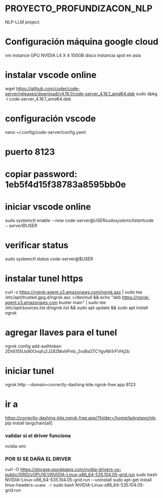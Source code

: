 # PROYECTO_PROFUNDIZACON_NLP
NLP-LLM project.

# Configuración máquina google cloud

vm instance
    GPU NVIDIA L4 X 4
    100GB disco
    instancia spot en asia

# instalar vscode online
wget https://github.com/coder/code-server/releases/download/v4.16.1/code-server_4.16.1_amd64.deb
sudo dpkg -i code-server_4.16.1_amd64.deb 


# configuración vscode
nano ~/.config/code-server/config.yaml
# puerto 8123
# copiar password: 1eb5f4d15f38783a8595bb0e

# iniciar vscode online
sudo systemctl enable --now code-server@$USER
sudo systemctl start code-server@$USER
# verificar status
sudo systemctl status code-server@$USER



# instalar tunel https
curl -s https://ngrok-agent.s3.amazonaws.com/ngrok.asc | sudo tee /etc/apt/trusted.gpg.d/ngrok.asc >/dev/null && echo "deb https://ngrok-agent.s3.amazonaws.com buster main" | sudo tee /etc/apt/sources.list.d/ngrok.list && sudo apt update && sudo apt install ngrok

# agregar llaves para el tunel
ngrok config add-authtoken 2DhEI55Us80Ovqfu2J28ZMxhPmb_2roBsGTCYgvNh1rFVHj2b

# iniciar tunel
ngrok http --domain=correctly-dashing-kite.ngrok-free.app 8123

# ir a
https://correctly-dashing-kite.ngrok-free.app/?folder=/home/ladyotavo/nlp
pip install langchain[all]



### validar si el driver funciona
nvidia-smi

### POR SI SE DAÑA EL DRIVER
curl -O https://storage.googleapis.com/nvidia-drivers-us-public/GRID/vGPU16.1/NVIDIA-Linux-x86_64-535.104.05-grid.run
sudo bash NVIDIA-Linux-x86_64-535.104.05-grid.run --uninstall
sudo apt-get install linux-headers-`uname -r`
sudo bash NVIDIA-Linux-x86_64-535.104.05-grid.run